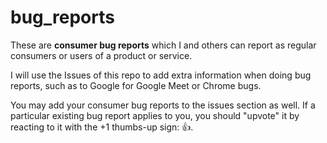 # bug_reports

These are **consumer bug reports** which I and others can report as regular consumers or users of a product or service. 

I will use the Issues of this repo to add extra information when doing bug reports, such as to Google for Google Meet or Chrome bugs.

You may add your consumer bug reports to the issues section as well. If a particular existing bug report applies to you, you should "upvote" it by reacting to it with the +1 thumbs-up sign: 👍.
